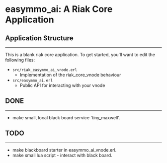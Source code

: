 easymmo_ai: A Riak Core Application
======================================

## Application Structure
---------------------

This is a blank riak core application. To get started, you'll want to edit the
following files:

* `src/riak_easymmo_ai_vnode.erl`
  * Implementation of the riak_core_vnode behaviour
* `src/easymmo_ai.erl`
  * Public API for interacting with your vnode
## DONE
---------------------
* make small, local black board service 'tiny_maxwell'.

## TODO
---------------------
* make blackboard starter in easymmo_ai_vnode.erl.
* make small lua script - interact with black board.

